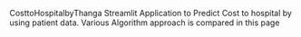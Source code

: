 CosttoHospitalbyThanga
Streamlit Application to Predict Cost to hospital by using patient data. Various Algorithm approach is compared in this page
